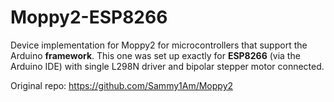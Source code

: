 # Moppy2-ESP8266
Device implementation for Moppy2 for microcontrollers that support the Arduino **framework**.  This one was set up exactly for **ESP8266** (via the Arduino IDE) with single L298N driver and bipolar stepper motor connected.


Original repo: https://github.com/Sammy1Am/Moppy2
